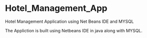 # Hotel_Management_App
Hotel Management Application using Net Beans IDE and MYSQL

The Appliction is built using Netbeans IDE in java along with MYSQL.
